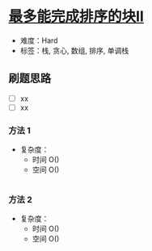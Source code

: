 # [最多能完成排序的块II](https://leetcode-cn.com/problems/max-chunks-to-make-sorted-ii/)

- 难度：Hard
- 标签：栈, 贪心, 数组, 排序, 单调栈

## 刷题思路

- [ ] xx
- [ ] xx

### 方法 1

- 复杂度：
    - 时间 O()
    - 空间 O()

``` js

```

### 方法 2

- 复杂度：
    - 时间 O()
    - 空间 O()

``` js

```
